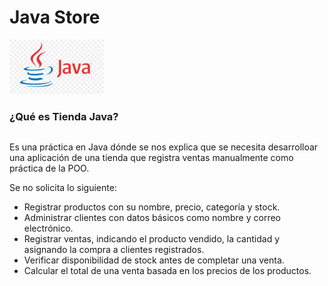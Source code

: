 # Java Store
<img src="java_logo_01.jpg" style="width:30%" />
<div class="container">
  <div class="row">
    <div class="column">
     <H3>¿Qué es Tienda Java?</H3>   
   </div>
  </div>
  <div class="row">
    <div class="column">
      <p>Es una práctica en Java dónde se nos explica que se necesita desarrolloar una aplicación
      de una tienda que registra ventas manualmente como práctica de la POO.</p>
      <p>Se no solicita lo siguiente:</p>
      <ul>
        <li>Registrar productos con su nombre, precio, categoría y stock.</li>
        <li>Administrar clientes con datos básicos como nombre y correo
            electrónico.</li>
        <li>Registrar ventas, indicando el producto vendido, la cantidad y
            asignando la compra a clientes registrados.</li>
        <li>Verificar disponibilidad de stock antes de completar una venta.</li>
        <li>Calcular el total de una venta basada en los precios de los
            productos.</li>
      </ul>
    </div>      
  </div>
</div>
